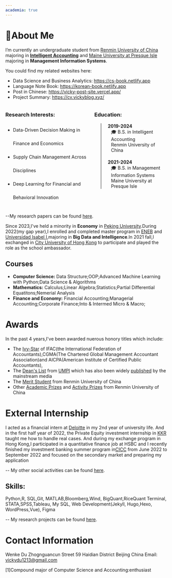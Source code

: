 ```yaml
---
academia: true
---
```


# 👋About Me 

I’m currently an undergraduate student from [Renmin University of China](https://www.ruc.edu.cn/) majoring in **[Intelligent Accounting](#note)** 
and [Maine University at Presque Isle](https://umaine.edu/) majoring in **Management Information Systems**.

You could find my related websites here:
- Data Science and Business Analytics: https://cs-book.netlify.app
- Language Note Book: https://korean-book.netlify.app
- Post in Chinese: https://vicky-post-site.vercel.app/
- Project Summary: https://cv.vickyblog.xyz/
  
<style>
  .timeline {
    border-left: 2px solid gray; /* 修改这里的颜色 */
    padding-left: 20px;
    margin-left: 20px;
  }

  .event {
    position: relative;
    margin-bottom: 20px;
  }

  .event .date {
    font-weight: bold;
  }

  .event .description {
    margin-left: 10px;
  }
</style>


<div style="display: flex; justify-content: space-between;">
  <div style="width: 55%;"> <!-- 调整Interests部分的宽度 -->
    <h3>Research Interests:</h3>
    <ul style="line-height: 3;"> <!-- 调整行间距 -->
      <li>Data-Driven Decision Making in Finance and Economics</li>
      <li>Supply Chain Management Across Disciplines</li>
      <li>Deep Learning for Financial and Behavioral Innovation</li>
    </ul>
  </div>
  <div style="width: 45%;"> <!-- 调整Education部分的宽度 -->
    <h3>Education:</h3>
    <div class="timeline">
      <div class="event">
        <div class="date">2019-2024</div>
        <div class="description">
          🎓 B.S. in Intelligent Accounting<br>Renmin University of China
        </div>
      </div>
      <div class="event">
        <div class="date">2021-2024</div>
        <div class="description">
          🎓 B.S. in Management Information Systems<br>Maine University at Presque Isle
        </div>
      </div>
    </div>
  </div>
</div>

--My research papers can be found [here](/Publications/index.html).

Since 2023,I've held a minority in **Economy** in [Peking University](https://english.pku.edu.cn/).During 2022(my gap year),I enrolled and completed master program in [ENEB](https://eneb.com/) and [Universidad Isabel I](https://www.ui1.es/),majoring in **Big Data and Intelligence**.In 2021 fall,I exchanged in [City University of Hong Kong](https://www.cb.cityu.edu.hk/exchange/international_student/testimonial?student=Inbound) to participate and played the role as the school ambassador.

## Courses
- **Computer Science:**
  Data Structure;OOP;Advanced Machine Learning with Python;Data Science & Algorithms
- **Mathematics:**
  Calculus;Linear Algebra;Statistics;Partial Differential Equatitons;Nemerial Analysis
- **Finance and Economy:**
  Financial Accounting;Managerial Accounting;Corporate Finance;Into & Intermed Micro & Macro;

# Awards 
In the past 4 years,I've been awarded nuerous honory titles which include: 
- The [Ivy-Star](http://www.gdcenn.cn/a/202207/557686.html) of IFAC(the International Federation of Accountants),CGMA(The Chartered Global Management Accountant Association)and AICPA(American Institute of Certified Public Accountants),
- The [Dean's List](https://www.umpi.edu/articles/umpi-releases-deans-list-for-fall-2022/) from [UMPI](https://thecounty.me/2023/03/14/education/umpi-releases-deans-list-for-fall-2022/) which has also been widely [published](https://fiddleheadfocus.com/2023/03/14/news/community/umpi-releases-deans-list-for-fall-2022/) by the mainstream media
- The [Merit Student](http://student.rmbs.ruc.edu.cn/Website/Show/?id=1009) from Renmin University of China
- Other [Academic Prizes](https://mp.weixin.qq.com/s?__biz=MzA4MjE0OTcyMQ==&mid=2651516245&idx=1&sn=21946c412fb9ee6113cf380f7b64c95a&chksm=84746563b303ec757735b9d3c30d5067f054649b393c2d95132c92cbcc6394ca541ca36bc9e0&scene=27) and [Activity Prizes](https://mp.weixin.qq.com/s/vaXMoxlFKo3Z4L-xw-OjUA) from Renmin University of China

# External Internship
I acted as a financial intern at [Deloitte](https://www2.deloitte.com/cn/en.html) in my 2nd year of university life. And in the first half year of 2022, the  Private Equity investment internship in [KKR](https://www.kkr.com/) taught me how to handle real cases. And during my exchange program in Hong Kong,I participated in a quantitative finance job at HSBC and I recently finished my investment banking summer program in[CICC](https://en.cicc.com/s) from June 2022 to September 2022 and focused on the secondary market and preparing my application

-- My other social activities can be found [here](/Activity/index.html).

## Skills: 

Python,R, SQL,Git, MATLAB,Bloomberg,Wind, BigQuant,RiceQuant Terminal, STATA,SPSS,Tableau, My SQL, Web Development(Jekyll, Hugo,Hexo, WordPress,Vue), Figma

-- My research projects can be found [here](/Projects/index.html).

# Contact Information
Wenke Du
Zhognguancun Street 59
Haidian District
Beijing
China
Email: vickydu1213@gmail.com

<div id="note">[1]Compound major of Computer Science and Accounting:enthusiast</div>

